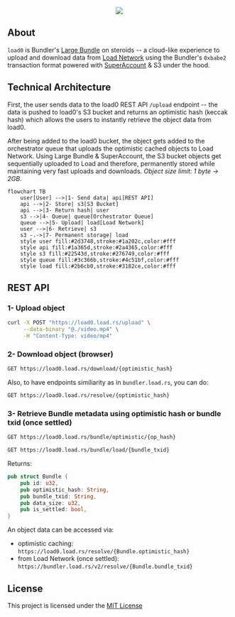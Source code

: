 <p align="center">
  <a href="https://load.network">
    <img src="https://gateway.load.rs/bundle/0x83cf4417880af0d2df56ce04ecfc108ea4ee940e8fb81400e31ab81571e28d21/0">
  </a>
</p>


## About

`load0` is Bundler's [Large Bundle](https://github.com/weaveVM/bundler?tab=readme-ov-file#large-bundle) on steroids -- a cloud-like experience to upload and download data from [Load Network](https://docs.load.network) using the Bundler's `0xbabe2` transaction format powered with [SuperAccount](https://github.com/weaveVM/bundler?tab=readme-ov-file#superaccount) & S3 under the hood.

## Technical Architecture

First, the user sends data to the load0 REST API `/upload` endpoint -- the data is pushed to load0's S3 bucket and returns an optimistic hash (keccak hash) which allows the users to instantly retrieve the object data from load0.

After being added to the load0 bucket, the object gets added to the orchestrator queue that uploads the optimistic cached objects to Load Network. Using Large Bundle & SuperAccount, the S3 bucket objects get sequentially uploaded to Load and therefore, permanently stored while maintaining very fast uploads and downloads. *Object size limit: 1 byte -> 2GB*.



```mermaid
flowchart TB
    user[User] -->|1- Send data| api[REST API]
    api -->|2- Store| s3[S3 Bucket]
    api -->|3- Return hash| user
    s3 -->|4- Queue| queue[Orchestrator Queue]
    queue -->|5- Upload| load[Load Network]
    user -->|6- Retrieve| s3
    s3 -.->|7- Permanent storage| load
    style user fill:#2d3748,stroke:#1a202c,color:#fff
    style api fill:#1a365d,stroke:#2a4365,color:#fff
    style s3 fill:#22543d,stroke:#276749,color:#fff
    style queue fill:#3c366b,stroke:#4c51bf,color:#fff
    style load fill:#2b6cb0,stroke:#3182ce,color:#fff
```

## REST API

### 1- Upload object

```bash
curl -X POST "https://load0.load.rs/upload" \
     --data-binary "@./video.mp4" \
     -H "Content-Type: video/mp4"
```
### 2- Download object (browser)

```bash
GET https://load0.load.rs/download/{optimistic_hash}
```

Also, to have endpoints similiarity as in `bundler.load.rs`, you can do:

```bash
GET https://load0.load.rs/resolve/{optimistic_hash}
```

### 3- Retrieve Bundle metadata using optimistic hash or bundle txid (once settled)

```bash
GET https://load0.load.rs/bundle/optimistic/{op_hash}
```

```bash
GET https://load0.load.rs/bundle/load/{bundle_txid}
```

Returns:

```rust
pub struct Bundle {
    pub id: u32,
    pub optimistic_hash: String,
    pub bundle_txid: String,
    pub data_size: u32,
    pub is_settled: bool,
}
```

An object data can be accessed via:

* optimistic caching: `https://load0.load.rs/resolve/{Bundle.optimistic_hash}`
* from Load Network (once settled): `https://bundler.load.rs/v2/resolve/{Bundle.bundle_txid}`

## License
This project is licensed under the [MIT License](./LICENSE)